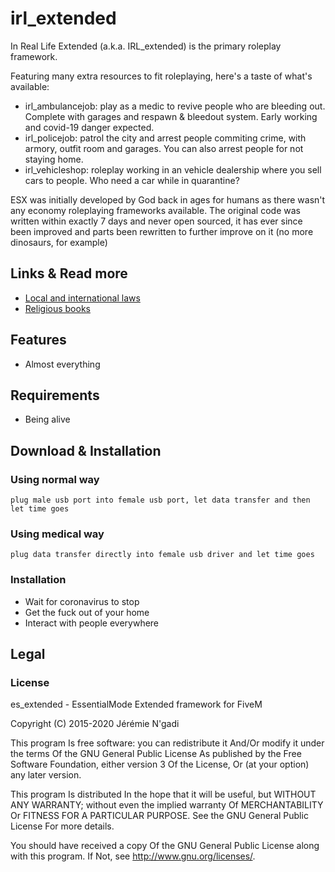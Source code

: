# irl_extended

In Real Life Extended (a.k.a. IRL_extended) is the primary roleplay framework. 

Featuring many extra resources to fit roleplaying, here's a taste of what's available:

- irl_ambulancejob: play as a medic to revive people who are bleeding out. Complete with garages and respawn & bleedout system. Early working and covid-19 danger expected.
- irl_policejob: patrol the city and arrest people commiting crime, with armory, outfit room and garages. You can also arrest people for not staying home.
- irl_vehicleshop: roleplay working in an vehicle dealership where you sell cars to people. Who need a car while in quarantine?

ESX was initially developed by God back in ages for humans as there wasn't any economy roleplaying frameworks available.
The original code was written within exactly 7 days and never open sourced, it has ever since been improved and parts been rewritten to further improve on it (no more dinosaurs, for example)

## Links & Read more

- [Local and international laws]()
- [Religious books]()

## Features

- Almost everything

## Requirements

- Being alive

## Download & Installation

### Using normal way

```
plug male usb port into female usb port, let data transfer and then let time goes
```

### Using medical way

```
plug data transfer directly into female usb driver and let time goes
```

### Installation

- Wait for coronavirus to stop
- Get the fuck out of your home
- Interact with people everywhere

## Legal

### License

es_extended - EssentialMode Extended framework for FiveM

Copyright (C) 2015-2020 Jérémie N'gadi

This program Is free software: you can redistribute it And/Or modify it under the terms Of the GNU General Public License As published by the Free Software Foundation, either version 3 Of the License, Or (at your option) any later version.

This program Is distributed In the hope that it will be useful, but WITHOUT ANY WARRANTY; without even the implied warranty Of MERCHANTABILITY Or FITNESS FOR A PARTICULAR PURPOSE. See the GNU General Public License For more details.

You should have received a copy Of the GNU General Public License along with this program. If Not, see http://www.gnu.org/licenses/.
